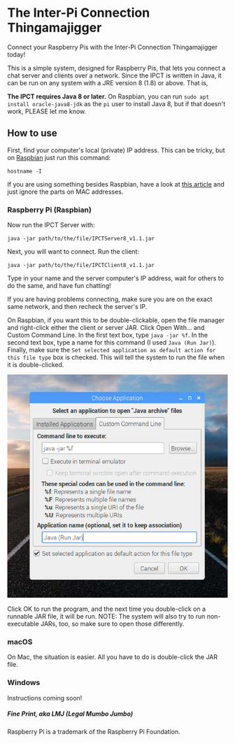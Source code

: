 # The Inter-Pi Connection Thingamajigger
Connect your Raspberry Pis with the Inter-Pi Connection Thingamajigger today!

This is a simple system, designed for Raspberry Pis, that lets you connect a chat server and clients over a network.
Since the IPCT is written in Java, it can be run on any system with a JRE version 8 (1.8) or above. That is,

**The IPCT requires Java 8 or later.**
On Raspbian, you can run `sudo apt install oracle-java8-jdk` as the `pi` user to install Java 8, but if that doesn't work, PLEASE let me know.

## How to use
First, find your computer's local (private) IP address. This can be tricky, but on [Raspbian](https://en.wikipedia.org/wiki/Raspbian) just run this command:
```
hostname -I
```
If you are using something besides Raspbian, have a look at [this article](https://www.howtogeek.com/236838/how-to-find-any-devices-ip-address-mac-address-and-other-network-connection-details/) and just ignore the parts on MAC addresses.

### Raspberry Pi (Raspbian)
Now run the IPCT Server with:
```
java -jar path/to/the/file/IPCTServer8_v1.1.jar
```
Next, you will want to connect. Run the client:
```
java -jar path/to/the/file/IPCTClient8_v1.1.jar
```
Type in your name and the server computer's IP address, wait for others to do the same, and have fun chatting!

If you are having problems connecting, make sure you are on the exact same network, and then recheck the server's IP.

On Raspbian, if you want this to be double-clickable, open the file manager and right-click either the client or server JAR. Click Open With... and Custom Command Line. In the first text box, type `java -jar %f`. In the second text box, type a name for this command (I used `Java (Run Jar)`). Finally, make sure the `Set selected application as default action for this file type` box is checked. This will tell the system to run the file when it is double-clicked.

![Example Image](/doubleclickableing.png)

Click OK to run the program, and the next time you double-click on a runnable JAR file, it will be run. NOTE: The system will also try to run non-executable JARs, too, so make sure to open those differently.

### macOS
On Mac, the situation is easier. All you have to do is double-click the JAR file.

### Windows
Instructions coming soon!


##### Fine Print, aka LMJ (Legal Mumbo Jumbo)
Raspberry Pi is a trademark of the Raspberry Pi Foundation.
